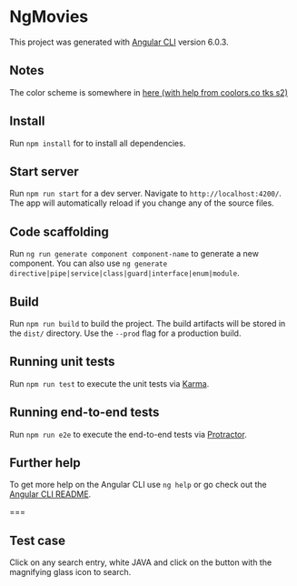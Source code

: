 # NgMovies

This project was generated with [Angular CLI](https://github.com/angular/angular-cli) version 6.0.3.

## Notes

The color scheme is somewhere in [here (with help from coolors.co tks s2)](https://coolors.co/0a2e36-27fb6b-14cc60-036d19-09a129)

## Install

Run `npm install` for to install all dependencies.

## Start server

Run `npm run start` for a dev server. Navigate to `http://localhost:4200/`. The app will automatically reload if you change any of the source files.

## Code scaffolding

Run `ng run generate component component-name` to generate a new component. You can also use `ng generate directive|pipe|service|class|guard|interface|enum|module`.

## Build

Run `npm run build` to build the project. The build artifacts will be stored in the `dist/` directory. Use the `--prod` flag for a production build.

## Running unit tests

Run `npm run test` to execute the unit tests via [Karma](https://karma-runner.github.io).

## Running end-to-end tests

Run `npm run e2e` to execute the end-to-end tests via [Protractor](http://www.protractortest.org/).

## Further help

To get more help on the Angular CLI use `ng help` or go check out the [Angular CLI README](https://github.com/angular/angular-cli/blob/master/README.md).

===

## Test case

Click on any search entry, white JAVA and click on the button with the magnifying glass icon to search.
